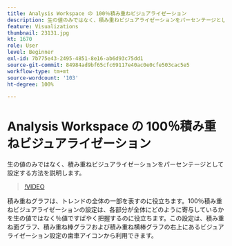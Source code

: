 ```yaml
---
title: Analysis Workspace の 100％積み重ねビジュアライゼーション
description: 生の値のみではなく、積み重ねビジュアライゼーションをパーセンテージとして設定する方法を説明します。
feature: Visualizations
thumbnail: 23131.jpg
kt: 1670
role: User
level: Beginner
exl-id: 7b775e43-2495-4851-8e16-ab6d93c75dd1
source-git-commit: 84984ad9bf65cfc69117e40ac0e0cfe503cac5e5
workflow-type: tm+mt
source-wordcount: '103'
ht-degree: 100%

---
```


# Analysis Workspace の 100％積み重ねビジュアライゼーション

生の値のみではなく、積み重ねビジュアライゼーションをパーセンテージとして設定する方法を説明します。

>[!VIDEO](https://video.tv.adobe.com/v/23131/?quality=12&learn=on)

積み重ねグラフは、トレンドの全体の一部を表すのに役立ちます。100％積み重ねビジュアライゼーションの設定は、各部分が全体にどのように寄与しているかを生の値ではなく％値ですばやく把握するのに役立ちます。この設定は、積み重ね面グラフ、積み重ね棒グラフおよび積み重ね横棒グラフの右上にあるビジュアライゼーション設定の歯車アイコンから利用できます。
